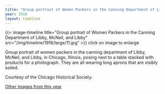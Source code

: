 ```yaml
---
title: "Group portrait of Women Packers in the Canning Department of Libby, McNeil, and Libby"
year: 1918
layout: timeline
---
```


{{< image-timeline title="Group portrait of Women Packers in the Canning Department of Libby, McNeil, and Libby" src="/img/timeline/1918/large/11.jpg" >}}
click on image to enlarge

Group portrait of women packers in the canning department of Libby, McNeil, and Libby, in Chicago, Illinois, posing next to a table stacked with products for a photograph. They are all wearing long aprons that are visibly soiled. 

Courtesy of the Chicago Historical Society.

[Other images from this year](/historical/timeline/1918)